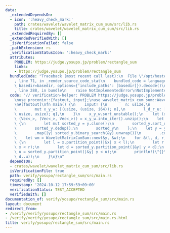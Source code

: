 ```yaml
---
data:
  _extendedDependsOn:
  - icon: ':heavy_check_mark:'
    path: crates/wavelet/wavelet_matrix_cum_sum/src/lib.rs
    title: crates/wavelet/wavelet_matrix_cum_sum/src/lib.rs
  _extendedRequiredBy: []
  _extendedVerifiedWith: []
  _isVerificationFailed: false
  _pathExtension: rs
  _verificationStatusIcon: ':heavy_check_mark:'
  attributes:
    PROBLEM: https://judge.yosupo.jp/problem/rectangle_sum
    links:
    - https://judge.yosupo.jp/problem/rectangle_sum
  bundledCode: "Traceback (most recent call last):\n  File \"/opt/hostedtoolcache/Python/3.10.15/x64/lib/python3.10/site-packages/onlinejudge_verify/documentation/build.py\"\
    , line 71, in _render_source_code_stat\n    bundled_code = language.bundle(stat.path,\
    \ basedir=basedir, options={'include_paths': [basedir]}).decode()\n  File \"/opt/hostedtoolcache/Python/3.10.15/x64/lib/python3.10/site-packages/onlinejudge_verify/languages/rust.py\"\
    , line 288, in bundle\n    raise NotImplementedError\nNotImplementedError\n"
  code: "// verification-helper: PROBLEM https://judge.yosupo.jp/problem/rectangle_sum\n\
    \nuse proconio::{fastout, input};\nuse wavelet_matrix_cum_sum::WaveletMatrixCumSum;\n\
    \n#[fastout]\nfn main() {\n    input! {\n        n: usize,\n        q: usize,\n\
    \        mut x_y_w: [(usize, (usize, i64)); n],\n        l_d_r_u: [(usize, usize,\
    \ usize, usize); q],\n    }\n    x_y_w.sort_unstable();\n    let (x, (y, w)):\
    \ (Vec<_>, (Vec<_>, Vec<_>)) = x_y_w.into_iter().unzip();\n    let sorted_y =\
    \ {\n        let mut sorted_y = y.clone();\n        sorted_y.sort_unstable();\n\
    \        sorted_y.dedup();\n        sorted_y\n    };\n    let y = y\n        .into_iter()\n\
    \        .map(|y| sorted_y.binary_search(&y).unwrap())\n        .collect::<Vec<_>>();\n\
    \    let wm = WaveletMatrixCumSum::new(&y, &w);\n    for &(l, d, r, u) in &l_d_r_u\
    \ {\n        let l = x.partition_point(|&x| x < l);\n        let r = x.partition_point(|&x|\
    \ x < r);\n        let d = sorted_y.partition_point(|&y| y < d);\n        let\
    \ u = sorted_y.partition_point(|&y| y < u);\n        println!(\"{}\", wm.rect_sum(l..r,\
    \ d..u));\n    }\n}\n"
  dependsOn:
  - crates/wavelet/wavelet_matrix_cum_sum/src/lib.rs
  isVerificationFile: true
  path: verify/yosupo/rectangle_sum/src/main.rs
  requiredBy: []
  timestamp: '2024-10-12 17:59:59+09:00'
  verificationStatus: TEST_ACCEPTED
  verifiedWith: []
documentation_of: verify/yosupo/rectangle_sum/src/main.rs
layout: document
redirect_from:
- /verify/verify/yosupo/rectangle_sum/src/main.rs
- /verify/verify/yosupo/rectangle_sum/src/main.rs.html
title: verify/yosupo/rectangle_sum/src/main.rs
---
```

